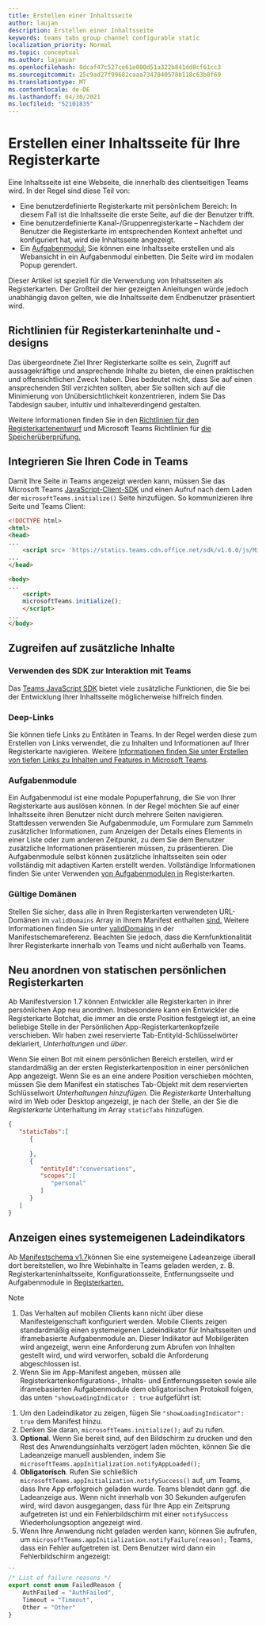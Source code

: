 ```yaml
---
title: Erstellen einer Inhaltsseite
author: laujan
description: Erstellen einer Inhaltsseite
keywords: teams tabs group channel configurable static
localization_priority: Normal
ms.topic: conceptual
ms.author: lajanuar
ms.openlocfilehash: 8dcaf47c527ce61e080d51a322b841dd8cf61cc3
ms.sourcegitcommit: 25c9ad27f99682caaa7347840578b118c63b8f69
ms.translationtype: MT
ms.contentlocale: de-DE
ms.lasthandoff: 04/30/2021
ms.locfileid: "52101835"
---
```

# <a name="create-a-content-page-for-your-tab"></a>Erstellen einer Inhaltsseite für Ihre Registerkarte

Eine Inhaltsseite ist eine Webseite, die innerhalb des clientseitigen Teams wird. In der Regel sind diese Teil von:

* Eine benutzerdefinierte Registerkarte mit persönlichem Bereich: In diesem Fall ist die Inhaltsseite die erste Seite, auf die der Benutzer trifft.
* Eine benutzerdefinierte Kanal-/Gruppenregisterkarte – Nachdem der Benutzer die Registerkarte im entsprechenden Kontext anheftet und konfiguriert hat, wird die Inhaltsseite angezeigt.
* Ein [Aufgabenmodul:](~/task-modules-and-cards/what-are-task-modules.md) Sie können eine Inhaltsseite erstellen und als Webansicht in ein Aufgabenmodul einbetten. Die Seite wird im modalen Popup gerendert.

Dieser Artikel ist speziell für die Verwendung von Inhaltsseiten als Registerkarten. Der Großteil der hier gezeigten Anleitungen würde jedoch unabhängig davon gelten, wie die Inhaltsseite dem Endbenutzer präsentiert wird.

## <a name="tab-content-and-design-guidelines"></a>Richtlinien für Registerkarteninhalte und -designs

Das übergeordnete Ziel Ihrer Registerkarte sollte es sein, Zugriff auf aussagekräftige und ansprechende Inhalte zu bieten, die einen praktischen und offensichtlichen Zweck haben. Dies bedeutet nicht, dass Sie auf einen ansprechenden Stil verzichten sollten, aber Sie sollten sich auf die Minimierung von Unübersichtlichkeit konzentrieren, indem Sie Das Tabdesign sauber, intuitiv und inhalteverdingend gestalten.

Weitere Informationen finden Sie in den [Richtlinien für den Registerkartenentwurf](~/tabs/design/tabs.md) und Microsoft Teams Richtlinien für [die Speicherüberprüfung.](~/concepts/deploy-and-publish/appsource/prepare/teams-store-validation-guidelines.md)

## <a name="integrate-your-code-with-teams"></a>Integrieren Sie Ihren Code in Teams

Damit Ihre Seite in Teams angezeigt werden kann, müssen Sie das Microsoft Teams [JavaScript-Client-SDK](/javascript/api/overview/msteams-client?view=msteams-client-js-latest&preserve-view=true) und einen Aufruf nach dem Laden der `microsoftTeams.initialize()` Seite hinzufügen. So kommunizieren Ihre Seite und Teams Client:

```html
<!DOCTYPE html>
<html>
<head>
...
    <script src= 'https://statics.teams.cdn.office.net/sdk/v1.6.0/js/MicrosoftTeams.min.js'></script>
...
</head>

<body>
...
    <script>
    microsoftTeams.initialize();
    </script>
...
</body>
```

## <a name="accessing-additional-content"></a>Zugreifen auf zusätzliche Inhalte

### <a name="using-the-sdk-to-interact-with-teams"></a>Verwenden des SDK zur Interaktion mit Teams

Das [Teams JavaScript SDK](~/tabs/how-to/using-teams-client-sdk.md) bietet viele zusätzliche Funktionen, die Sie bei der Entwicklung Ihrer Inhaltsseite möglicherweise hilfreich finden.

### <a name="deep-links"></a>Deep-Links

Sie können tiefe Links zu Entitäten in Teams. In der Regel werden diese zum Erstellen von Links verwendet, die zu Inhalten und Informationen auf Ihrer Registerkarte navigieren. Weitere [Informationen finden Sie unter Erstellen von tiefen Links zu Inhalten und Features in Microsoft Teams](~/concepts/build-and-test/deep-links.md).

### <a name="task-modules"></a>Aufgabenmodule

Ein Aufgabenmodul ist eine modale Popuperfahrung, die Sie von Ihrer Registerkarte aus auslösen können. In der Regel möchten Sie auf einer Inhaltsseite ihren Benutzer nicht durch mehrere Seiten navigieren. Stattdessen verwenden Sie Aufgabenmodule, um Formulare zum Sammeln zusätzlicher Informationen, zum Anzeigen der Details eines Elements in einer Liste oder zum anderen Zeitpunkt, zu dem Sie dem Benutzer zusätzliche Informationen präsentieren müssen, zu präsentieren. Die Aufgabenmodule selbst können zusätzliche Inhaltsseiten sein oder vollständig mit adaptiven Karten erstellt werden. Vollständige Informationen finden Sie unter Verwenden [von Aufgabenmodulen in](~/task-modules-and-cards/task-modules/task-modules-tabs.md) Registerkarten.

### <a name="valid-domains"></a>Gültige Domänen

Stellen Sie sicher, dass alle in Ihren Registerkarten verwendeten URL-Domänen im `validDomains` Array in Ihrem Manifest enthalten [sind.](~/concepts/build-and-test/apps-package.md) Weitere Informationen finden Sie unter [validDomains](~/resources/schema/manifest-schema.md#validdomains) in der Manifestschemareferenz. Beachten Sie jedoch, dass die Kernfunktionalität Ihrer Registerkarte innerhalb von Teams und nicht außerhalb von Teams.

## <a name="reorder-static-personal-tabs"></a>Neu anordnen von statischen persönlichen Registerkarten

Ab Manifestversion 1.7 können Entwickler alle Registerkarten in ihrer persönlichen App neu anordnen. Insbesondere kann ein Entwickler  die Registerkarte Botchat, die immer an die erste Position festgelegt ist, an eine beliebige Stelle in der Persönlichen App-Registerkartenkopfzeile verschieben. Wir haben zwei reservierte Tab-EntityId-Schlüsselwörter deklariert, *Unterhaltungen* und *über*.

Wenn Sie einen Bot  mit einem persönlichen Bereich erstellen, wird er standardmäßig an der ersten Registerkartenposition in einer persönlichen App angezeigt. Wenn Sie es an eine andere Position verschieben möchten, müssen Sie dem Manifest ein statisches Tab-Objekt mit dem reservierten Schlüsselwort *Unterhaltungen hinzufügen.* Die *Registerkarte* Unterhaltung wird im Web oder Desktop angezeigt, je nach der Stelle, an der Sie die *Registerkarte* Unterhaltung im Array `staticTabs` hinzufügen. 

```json
{
   "staticTabs":[
      {
         
      },
      {
         "entityId":"conversations",
         "scopes":[
            "personal"
         ]
      }
   ]
}
```

## <a name="show-a-native-loading-indicator"></a>Anzeigen eines systemeigenen Ladeindikators

Ab [Manifestschema v1.7](../../../resources/schema/manifest-schema.md)können Sie [](../../../resources/schema/manifest-schema.md#showloadingindicator) eine systemeigene Ladeanzeige überall dort bereitstellen, wo Ihre Webinhalte in Teams geladen [](removal-page.md) werden, z. B. Registerkarteninhaltsseite, [](#integrate-your-code-with-teams)Konfigurationsseite, [](configuration-page.md)Entfernungsseite und Aufgabenmodule in [Registerkarten.](../../../task-modules-and-cards/task-modules/task-modules-tabs.md)

> [!NOTE]
> 1. Das Verhalten auf mobilen Clients kann nicht über diese Manifesteigenschaft konfiguriert werden. Mobile Clients zeigen standardmäßig einen systemeigenen Ladeindikator für Inhaltsseiten und iframebasierte Aufgabenmodule an. Dieser Indikator auf Mobilgeräten wird angezeigt, wenn eine Anforderung zum Abrufen von Inhalten gestellt wird, und wird verworfen, sobald die Anforderung abgeschlossen ist.
> 2. Wenn Sie im App-Manifest angeben, müssen alle Registerkartenkonfigurations-, Inhalts- und Entfernungsseiten sowie alle iframebasierten Aufgabenmodule dem obligatorischen Protokoll folgen, das unten  `"showLoadingIndicator : true`  aufgeführt ist:


1. Um den Ladeindikator zu zeigen, fügen Sie `"showLoadingIndicator": true` dem Manifest hinzu. 
2. Denken Sie daran, `microsoftTeams.initialize();` auf zu rufen.
3. **Optional**. Wenn Sie bereit sind, auf den Bildschirm zu drucken und den Rest des Anwendungsinhalts verzögert laden möchten, können Sie die Ladeanzeige manuell ausblenden, indem Sie `microsoftTeams.appInitialization.notifyAppLoaded();`
4. **Obligatorisch**. Rufen Sie schließlich `microsoftTeams.appInitialization.notifySuccess()` auf, um Teams, dass Ihre App erfolgreich geladen wurde. Teams blendet dann ggf. die Ladeanzeige aus. Wenn nicht innerhalb von 30 Sekunden aufgerufen wird, wird davon ausgegangen, dass für Ihre App ein Zeitsprung aufgetreten ist und ein Fehlerbildschirm mit einer  `notifySuccess`  Wiederholungsoption angezeigt wird.
5. Wenn Ihre Anwendung nicht geladen werden kann, können Sie aufrufen, um `microsoftTeams.appInitialization.notifyFailure(reason);` Teams, dass ein Fehler aufgetreten ist. Dem Benutzer wird dann ein Fehlerbildschirm angezeigt:

```typescript
``
/* List of failure reasons */
export const enum FailedReason {
    AuthFailed = "AuthFailed",
    Timeout = "Timeout",
    Other = "Other"
}
```
>
